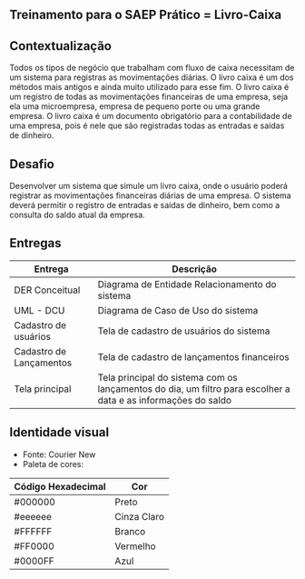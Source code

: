 ## Treinamento para o SAEP Prático =  Livro-Caixa

## Contextualização
Todos os tipos de negócio que trabalham com fluxo de caixa necessitam de um sistema para registras as movimentações diárias. O livro caixa é um dos métodos mais antigos e ainda muito utilizado para esse fim. O livro caixa é um registro de todas as movimentações financeiras de uma empresa, seja ela uma microempresa, empresa de pequeno porte ou uma grande empresa. O livro caixa é um documento obrigatório para a contabilidade de uma empresa, pois é nele que são registradas todas as entradas e saídas de dinheiro.

## Desafio
Desenvolver um sistema que simule um livro caixa, onde o usuário poderá registrar as movimentações financeiras diárias de uma empresa. O sistema deverá permitir o registro de entradas e saídas de dinheiro, bem como a consulta do saldo atual da empresa.

## Entregas
|Entrega|Descrição|
|-|-|
|DER Conceitual|Diagrama de Entidade Relacionamento do sistema|
|UML - DCU|Diagrama de Caso de Uso do sistema|
|Cadastro de usuários|Tela de cadastro de usuários do sistema|
|Cadastro de Lançamentos|Tela de cadastro de lançamentos financeiros|
|Tela principal|Tela principal do sistema com os lançamentos do dia, um filtro para escolher a data e as informações do saldo|

## Identidade visual
- Fonte: Courier New
- Paleta de cores:

|Código Hexadecimal|Cor|
|-|-|
|#000000|Preto|
|#eeeeee|Cinza Claro|
|#FFFFFF|Branco|
|#FF0000|Vermelho|
|#0000FF|Azul|
